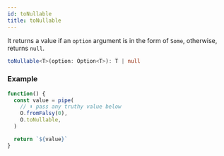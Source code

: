 ```yaml
---
id: toNullable
title: toNullable
---
```


It returns a value if an `option` argument is in the form of `Some`, otherwise, returns `null`.

```ts
toNullable<T>(option: Option<T>): T | null
```

### Example

```jsx live
function() {
  const value = pipe(
    // ⬇️ pass any truthy value below
    O.fromFalsy(0),
    O.toNullable,
  )

  return `${value}`
}
```
